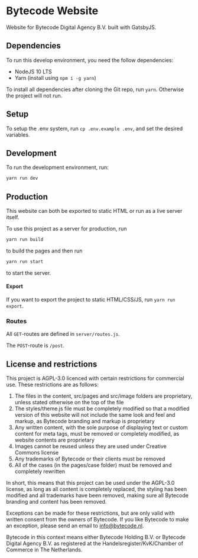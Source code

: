 # Bytecode Website

Website for Bytecode Digital Agency B.V. built with GatsbyJS.

## Dependencies

To run this develop environment, you need the follow dependencies:

* NodeJS 10 LTS
* Yarn (install using `npm i -g yarn`)

To install all dependencies after cloning the Git repo, run `yarn`. Otherwise the project will not run.

## Setup

To setup the .env system, run `cp .env.example .env`, and set the desired variables.

## Development

To run the development environment, run:

```sh
yarn run dev
```

## Production

This website can both be exported to static HTML or run as a live server itself.

To use this project as a server for production, run

```sh
yarn run build
```

to build the pages and then run

```sh
yarn run start
```

to start the server.

#### Export

If you want to export the project to static HTML/CSS/JS, run `yarn run export`.

### Routes

All `GET`-routes are defined in `server/routes.js`.

The `POST`-route is `/post`.

## License and restrictions

This project is AGPL-3.0 licenced with certain restrictions for commercial use. These restrictions are as follows:

1. The files in the content, src/pages and src/image folders are proprietary, unless stated otherwise on the top of the file
2. The styles/theme.js file must be completely modified so that a modified version of this website will not include the same look and feel and markup, as Bytecode branding and markup is proprietary
3. Any written content, with the sole purpose of displaying text or custom content for meta tags, must be removed or completely modified, as website contents are proprietary
4. Images cannot be reused unless they are used under Creative Commons license
5. Any trademarks of Bytecode or their clients must be removed
6. All of the cases (in the pages/case folder) must be removed and completely rewritten

In short, this means that this project can be used under the AGPL-3.0 license, as long as all content is completely replaced, the styling has been modified and all trademarks have been removed, making sure all Bytecode branding and content has been removed.

Exceptions can be made for these restrictions, but are only valid with written consent from the owners of Bytecode. If you like Bytecode to make an exception, please send an email to [info@bytecode.nl](mailto:info@bytecode.nl).

Bytecode in this context means either Bytecode Holding B.V. or Bytecode Digital Agency B.V. as registered at the Handelsregister/KvK/Chamber of Commerce in The Netherlands.
